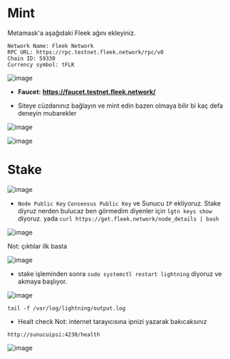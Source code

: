 # Mint

Metamask'a aşağıdaki Fleek ağını ekleyiniz.

```
Network Name: Fleek Network
RPC URL: https://rpc.testnet.fleek.network/rpc/v0
Chain ID: 59330
Currency symbol: tFLK
```
![image](https://github.com/Core-Node-Team/Testnet-TR/assets/91562185/5ab9cd70-9c69-423d-ae79-b9d8b71543af)


- **Faucet:** **https://faucet.testnet.fleek.network/**

- Siteye cüzdanınız bağlayın ve mint edin bazen olmaya bilir bi kaç defa deneyin mubarekler

![image](https://github.com/Core-Node-Team/Testnet-TR/assets/91562185/65db344a-a6a9-4af5-bae9-7c2d92b0acad)

![image](https://github.com/Core-Node-Team/Testnet-TR/assets/91562185/5c4916ec-76b6-4fe2-a8ae-5a1d00e6ff1a)

# Stake

![image](https://github.com/Core-Node-Team/Testnet-TR/assets/91562185/5ce0327b-4217-4c35-8d70-c08ab2dea706)

- `Node Public Key` `Consensus Public Key` ve Sunucu `IP` ekliyoruz. Stake diyruz nerden bulucaz ben görmedim diyenler için `lgtn keys show` diyoruz. yada `curl https://get.fleek.network/node_details | bash` 

![image](https://github.com/Core-Node-Team/Testnet-TR/assets/91562185/2ca27c5a-3046-4295-a7ab-bd47f186dc16)


Not: çıktılar ilk basta 

![image](https://github.com/Core-Node-Team/Testnet-TR/assets/91562185/0cebd5fc-ab0a-4cea-b915-938c3b7b58f4)

- stake işleminden sonra `sudo systemctl restart lightning` diyoruz ve akmaya başlıyor.


![image](https://github.com/Core-Node-Team/Testnet-TR/assets/91562185/3872fdbb-fabc-4002-afd2-052ee344113a)

```
tail -f /var/log/lightning/output.log
```

- Healt check
Not: internet tarayıcısına ipnizi yazarak bakıcaksınız
```
http://sunucuipsi:4230/health
```
![image](https://github.com/Core-Node-Team/Testnet-TR/assets/91562185/b5d5703a-4274-4872-a8ae-d69dd24c3689)


